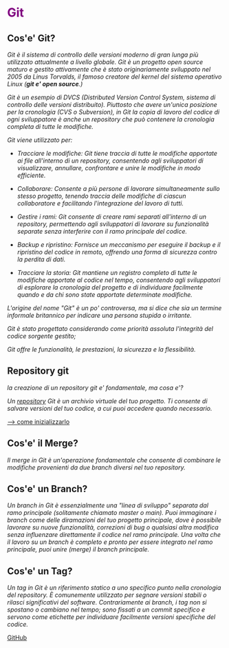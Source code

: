 <!-- @format -->

# <span style="color:purple">**Git**

## Cos'e' Git?

_Git è il sistema di controllo delle versioni moderno di gran lunga più utilizzato attualmente a livello globale. Git è un progetto open source maturo e gestito attivamente che è stato originariamente sviluppato nel 2005 da Linus Torvalds, il famoso creatore del kernel del sistema operativo Linux (**git e' open source**.)_

_Git è un esempio di DVCS (Distributed Version Control System, sistema di controllo delle versioni distribuito). Piuttosto che avere un'unica posizione per la cronologia (CVS o Subversion), in Git la copia di lavoro del codice di ogni sviluppatore è anche un repository che può contenere la cronologia completa di tutte le modifiche._

_Git viene utilizzato per:_

- _Tracciare le modifiche: Git tiene traccia di tutte le modifiche apportate ai file all'interno di un repository, consentendo agli sviluppatori di visualizzare, annullare, confrontare e unire le modifiche in modo efficiente._

- _Collaborare: Consente a più persone di lavorare simultaneamente sullo stesso progetto, tenendo traccia delle modifiche di ciascun collaboratore e facilitando l'integrazione del lavoro di tutti._

- _Gestire i rami: Git consente di creare rami separati all'interno di un repository, permettendo agli sviluppatori di lavorare su funzionalità separate senza interferire con il ramo principale del codice._

- _Backup e ripristino: Fornisce un meccanismo per eseguire il backup e il ripristino del codice in remoto, offrendo una forma di sicurezza contro la perdita di dati._

- _Tracciare la storia: Git mantiene un registro completo di tutte le modifiche apportate al codice nel tempo, consentendo agli sviluppatori di esplorare la cronologia del progetto e di individuare facilmente quando e da chi sono state apportate determinate modifiche._

_L'origine del nome "Git" è un po' controversa, ma si dice che sia un termine informale britannico per indicare una persona stupida o irritante._

_Git è stato progettato considerando come priorità assoluta l'integrità del codice sorgente gestito;_

_Git offre le funzionalità, le prestazioni, la sicurezza e la flessibilità._

## Repository git

_la creazione di un repository git e' fondamentale, ma cosa e'?_

_Un [repository](https://bitbucket.org/product/it/code-repository) Git è un archivio virtuale del tuo progetto. Ti consente di salvare versioni del tuo codice, a cui puoi accedere quando necessario._

[--> come inizializzarlo](https://www.atlassian.com/it/git/tutorials/setting-up-a-repository)

## Cos'e' il Merge?

_Il merge in Git è un'operazione fondamentale che consente di combinare le modifiche provenienti da due branch diversi nel tuo repository._

## Cos'e' un Branch?

_Un branch in Git è essenzialmente una "linea di sviluppo" separata dal ramo principale (solitamente chiamato master o main). Puoi immaginare i branch come delle diramazioni del tuo progetto principale, dove è possibile lavorare su nuove funzionalità, correzioni di bug o qualsiasi altra modifica senza influenzare direttamente il codice nel ramo principale. Una volta che il lavoro su un branch è completo e pronto per essere integrato nel ramo principale, puoi unire (merge) il branch principale._

## Cos'e' un Tag?

_Un tag in Git è un riferimento statico a uno specifico punto nella cronologia del repository. È comunemente utilizzato per segnare versioni stabili o rilasci significativi del software. Contrariamente ai branch, i tag non si spostano o cambiano nel tempo; sono fissati a un commit specifico e servono come etichette per individuare facilmente versioni specifiche del codice._

[GitHub](https://github.com/)
